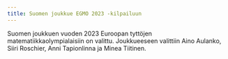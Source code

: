 ```yaml
---
title: Suomen joukkue EGMO 2023 -kilpailuun
---
```


Suomen joukkuen vuoden 2023 Euroopan tyttöjen matematiikkaolympialaisiin on valittu. Joukkueeseen valittiin Aino Aulanko, 
Siiri Roschier, Anni Tapionlinna ja Minea Tiitinen.
